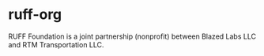 # ruff-org
RUFF Foundation is a joint partnership (nonprofit) between Blazed Labs LLC and RTM Transportation LLC.
